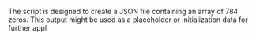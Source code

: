 The script is designed to create a JSON file containing an array of 784 zeros. This output might be used as a placeholder or initialization data for further appl
